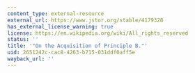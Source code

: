 ```yaml
---
content_type: external-resource
external_url: https://www.jstor.org/stable/4179328
has_external_license_warning: true
license: https://en.wikipedia.org/wiki/All_rights_reserved
status: ''
title: '"On the Acquisition of Principle B."'
uid: 2651242c-cac8-4263-b715-031ddf0aff5e
wayback_url: ''
---
```

